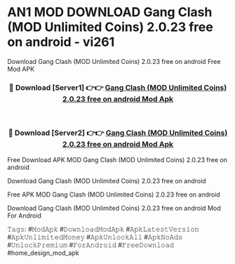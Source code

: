 # AN1 MOD DOWNLOAD Gang Clash (MOD Unlimited Coins) 2.0.23 free on android - vi261
Download Gang Clash (MOD Unlimited Coins) 2.0.23 free on android Free Mod APK

<div align="center">
<h3>🔴 Download [Server1] 👉👉 <a href="https://apk-comot.site?title=Gang_Clash_(MOD_Unlimited_Coins)_2.0.23_free_on_android">Gang Clash (MOD Unlimited Coins) 2.0.23 free on android Mod Apk</a></h3><br>

<h3>🔴 Download [Server2] 👉👉 <a href="https://apk-comot.site?title=Gang_Clash_(MOD_Unlimited_Coins)_2.0.23_free_on_android">Gang Clash (MOD Unlimited Coins) 2.0.23 free on android Mod Apk</a></h3>
</div>


Free Download APK MOD Gang Clash (MOD Unlimited Coins) 2.0.23 free on android

Download Gang Clash (MOD Unlimited Coins) 2.0.23 free on android 

Free APK MOD Gang Clash (MOD Unlimited Coins) 2.0.23 free on android 

Download Gang Clash (MOD Unlimited Coins) 2.0.23 free on android Mod For Android

𝚃𝚊𝚐𝚜: #𝙼𝚘𝚍𝙰𝚙𝚔 #𝙳𝚘𝚠𝚗𝚕𝚘𝚊𝚍𝙼𝚘𝚍𝙰𝚙𝚔 #𝙰𝚙𝚔𝙻𝚊𝚝𝚎𝚜𝚝𝚅𝚎𝚛𝚜𝚒𝚘𝚗 #𝙰𝚙𝚔𝚄𝚗𝚕𝚒𝚖𝚒𝚝𝚎𝚍𝙼𝚘𝚗𝚎𝚢 #𝙰𝚙𝚔𝚄𝚗𝚕𝚘𝚌𝚔𝙰𝚕𝚕 #𝙰𝚙𝚔𝙽𝚘𝙰𝚍𝚜 #𝚄𝚗𝚕𝚘𝚌𝚔𝙿𝚛𝚎𝚖𝚒𝚞𝚖 #𝙵𝚘𝚛𝙰𝚗𝚍𝚛𝚘𝚒𝚍 #𝙵𝚛𝚎𝚎𝙳𝚘𝚠𝚗𝚕𝚘𝚊𝚍 #home_design_mod_apk